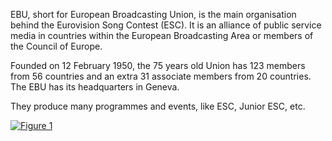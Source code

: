 EBU, short for European Broadcasting Union, is the main organisation behind the Eurovision Song Contest (ESC). It is an alliance of public service media in countries within the European Broadcasting Area or members of the Council of Europe.

Founded on 12 February 1950, the 75 years old Union has 123 members from 56 countries and an extra 31 associate members from 20 countries. The EBU has its headquarters in Geneva.

They produce many programmes and events, like ESC, Junior ESC, etc.

[![Figure 1](https://upload.wikimedia.org/wikipedia/commons/thumb/7/71/EBU_Member_Elliptic.svg/768px-EBU_Member_Elliptic.svg.png)](https://en.wikipedia.org/wiki/European_Broadcasting_Union)

